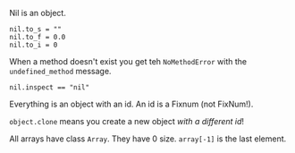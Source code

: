 Nil is an object.

    nil.to_s = ""
    nil.to_f = 0.0
    nil.to_i = 0

When a method doesn't exist you get teh `NoMethodError` with the `undefined_method` message.

    nil.inspect == "nil"

Everything is an object with an id. An id is a Fixnum (not FixNum!).

`object.clone` means you create a new object _with a different id_!

All arrays have class `Array`. They have 0 size. `array[-1]` is the last element.